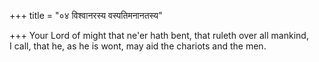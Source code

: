 +++
title = "०४ विश्वानरस्य वस्पतिमनानतस्य"

+++
Your Lord of might that ne'er hath bent, that ruleth over all mankind,  
     I call, that he, as he is wont, may aid the chariots and the men.